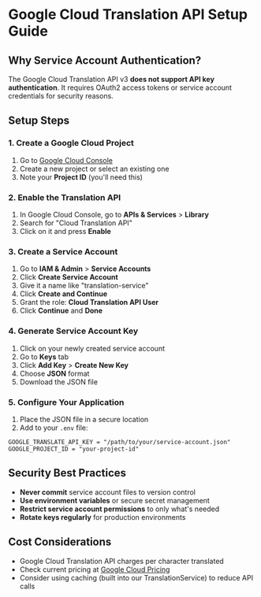 # Google Cloud Translation API Setup Guide

## Why Service Account Authentication?

The Google Cloud Translation API v3 **does not support API key authentication**. It requires OAuth2 access tokens or service account credentials for security reasons.

## Setup Steps

### 1. Create a Google Cloud Project

1. Go to [Google Cloud Console](https://console.cloud.google.com/)
2. Create a new project or select an existing one
3. Note your **Project ID** (you'll need this)

### 2. Enable the Translation API

1. In Google Cloud Console, go to **APIs & Services** > **Library**
2. Search for "Cloud Translation API"
3. Click on it and press **Enable**

### 3. Create a Service Account

1. Go to **IAM & Admin** > **Service Accounts**
2. Click **Create Service Account**
3. Give it a name like "translation-service"
4. Click **Create and Continue**
5. Grant the role: **Cloud Translation API User**
6. Click **Continue** and **Done**

### 4. Generate Service Account Key

1. Click on your newly created service account
2. Go to **Keys** tab
3. Click **Add Key** > **Create New Key**
4. Choose **JSON** format
5. Download the JSON file

### 5. Configure Your Application


1. Place the JSON file in a secure location
2. Add to your `.env` file:
```
GOOGLE_TRANSLATE_API_KEY = "/path/to/your/service-account.json"
GOOGLE_PROJECT_ID = "your-project-id"
```



## Security Best Practices

- **Never commit** service account files to version control
- **Use environment variables** or secure secret management
- **Restrict service account permissions** to only what's needed
- **Rotate keys regularly** for production environments


## Cost Considerations

- Google Cloud Translation API charges per character translated
- Check current pricing at [Google Cloud Pricing](https://cloud.google.com/translate/pricing)
- Consider using caching (built into our TranslationService) to reduce API calls 